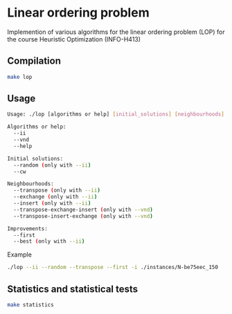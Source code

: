 # Linear ordering problem
Implemention of various algorithms for the linear ordering problem (LOP) for the course Heuristic Optimization (INFO-H413)

## Compilation

```bash
make lop
```

## Usage

```bash
Usage: ./lop [algorithms or help] [initial_solutions] [neighbourhoods] [improvements] [-i <instance_file>]

Algorithms or help:
  --ii
  --vnd
  --help

Initial solutions:
  --random (only with --ii)
  --cw

Neighbourhoods:
  --transpose (only with --ii)
  --exchange (only with --ii)
  --insert (only with --ii)
  --transpose-exchange-insert (only with --vnd)
  --transpose-insert-exchange (only with --vnd)

Improvements:
  --first
  --best (only with --ii)

```

Example

```bash
./lop --ii --random --transpose --first -i ./instances/N-be75eec_150
```

## Statistics and statistical tests

```bash
make statistics
```
